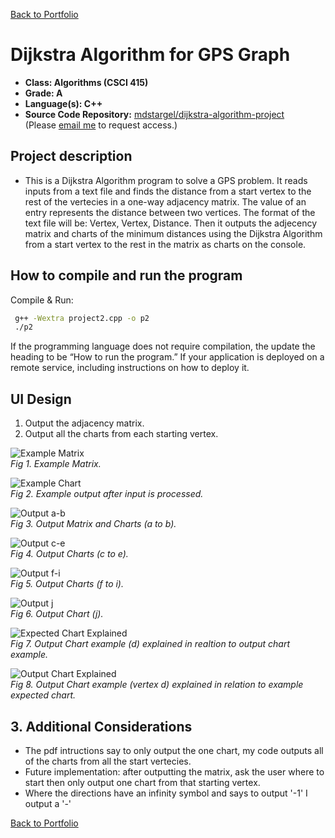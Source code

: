 [Back to Portfolio](./)

Dijkstra Algorithm for GPS Graph
================================

-   **Class: Algorithms (CSCI 415)** 
-   **Grade: A** 
-   **Language(s): C++** 
-   **Source Code Repository:** [mdstargel/dijkstra-algorithm-project](https://github.com/mdstargel/dijkstra-algorithm-project)  
    (Please [email me](mailto:mdstargel@csustudent.net?subject=GitHub%20Access%20-%20Dijkstra%20Project) to request access.)

## Project description

- This is a Dijkstra Algorithm program to solve a GPS problem. It reads inputs from a text file and finds the distance from a start vertex to the rest of the vertecies in a one-way adjacency matrix. The value of an entry represents the distance between two vertices. The format of the text file will be: Vertex, Vertex, Distance. Then it outputs the adjecency matrix and charts of the minimum distances using the Dijkstra Algorithm from a start vertex to the rest in the matrix as charts on the console.

## How to compile and run the program

Compile & Run:
```bash
 g++ -Wextra project2.cpp -o p2
 ./p2
```

If the programming language does not require compilation, the update the heading to be “How to run the program.” If your application is deployed on a remote service, including instructions on how to deploy it.

## UI Design

1. Output the adjacency matrix.
2. Output all the charts from each starting vertex.

![Example Matrix](images/example-matrix.jpg)  
_Fig 1. Example Matrix._

![Example Chart](images/example-chart.jpg)  
_Fig 2. Example output after input is processed._

![Output a-b](images/output-matrix-ab.jpg)  
_Fig 3. Output Matrix and Charts (a to b)._

![Output c-e](images/output-cde.jpg)  
_Fig 4. Output Charts (c to e)._

![Output f-i](images/output-fghi.jpg)  
_Fig 5. Output Charts (f to i)._

![Output j](images/output-j.jpg)  
_Fig 6. Output Chart (j)._

![Expected Chart Explained](images/d-start-desired.png)  
_Fig 7. Output Chart example (d) explained in realtion to output chart example._

![Output Chart Explained](images/d-start-output.png)  
_Fig 8. Output Chart example (vertex d) explained in relation to example expected chart._

## 3. Additional Considerations

- The pdf intructions say to only output the one chart, my code outputs all of the charts from all the start vertecies.
- Future implementation: after outputting the matrix, ask the user where to start then only output one chart from that starting vertex.
- Where the directions have an infinity symbol and says to output '-1' I output a '-'


[Back to Portfolio](./)
